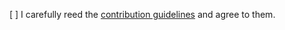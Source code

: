 [ ] I carefully reed the [contribution guidelines](https://github.com/TeamNewPipe/NewPipe/blob/HEAD/.github/CONTRIBUTING.md) and agree to them.
